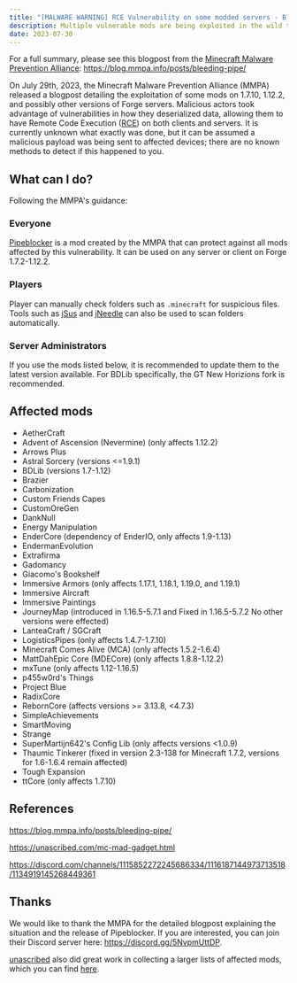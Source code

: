 ```yaml
---
title: "[MALWARE WARNING] RCE Vulnerability on some modded servers - Bleeding Pipe"
description: Multiple vulnerable mods are being exploited in the wild to gain remote code execution
date: 2023-07-30
---
```


For a full summary, please see this blogpost from the [Minecraft Malware Prevention Alliance](https://github.com/Minecraft-Malware-Prevention-Alliance): <https://blog.mmpa.info/posts/bleeding-pipe/>

On July 29th, 2023, the Minecraft Malware Prevention Alliance (MMPA) released a blogpost detailing the exploitation of some mods on 1.7.10, 1.12.2, and possibly other versions of Forge servers. Malicious actors took advantage of vulnerabilities in how they deserialized data, allowing them to have Remote Code Execution ([RCE](https://www.cloudflare.com/learning/security/what-is-remote-code-execution/)) on both clients and servers. It is currently unknown what exactly was done, but it can be assumed a malicious payload was being sent to affected devices; there are no known methods to detect if this happened to you.

## What can I do?

Following the MMPA's guidance:

### Everyone

[Pipeblocker](https://modrinth.com/mod/pipeblocker) is a mod created by the MMPA that can protect against all mods affected by this vulnerability. It can be used on any server or client on Forge 1.7.2-1.12.2.

### Players

Player can manually check folders such as `.minecraft` for suspicious files. Tools such as [jSus](https://github.com/NeRdTheNed/jSus) and [jNeedle](https://github.com/KosmX/jneedle) can also be used to scan folders automatically.

### Server Administrators

If you use the mods listed below, it is recommended to update them to the latest version available. For BDLib specifically, the GT New Horizions fork is recommended.

## Affected mods

- AetherCraft
- Advent of Ascension (Nevermine) (only affects 1.12.2)
- Arrows Plus
- Astral Sorcery (versions <=1.9.1)
- BDLib (versions 1.7-1.12)
- Brazier
- Carbonization
- Custom Friends Capes
- CustomOreGen
- DankNull
- Energy Manipulation
- EnderCore (dependency of EnderIO, only affects 1.9-1.13)
- EndermanEvolution
- Extrafirma
- Gadomancy
- Giacomo's Bookshelf
- Immersive Armors (only affects 1.17.1, 1.18.1, 1.19.0, and 1.19.1)
- Immersive Aircraft
- Immersive Paintings
- JourneyMap (introduced in 1.16.5-5.7.1 and Fixed in 1.16.5-5.7.2 No other versions were effected)
- LanteaCraft / SGCraft
- LogisticsPipes (only affects 1.4.7-1.7.10)
- Minecraft Comes Alive (MCA) (only affects 1.5.2-1.6.4)
- MattDahEpic Core (MDECore) (only affects 1.8.8-1.12.2)
- mxTune (only affects 1.12-1.16.5)
- p455w0rd's Things
- Project Blue
- RadixCore
- RebornCore (affects versions >= 3.13.8, <4.7.3)
- SimpleAchievements
- SmartMoving
- Strange
- SuperMartijn642's Config Lib (only affects versions <1.0.9)
- Thaumic Tinkerer (fixed in version 2.3-138 for Minecraft 1.7.2, versions for 1.6-1.6.4 remain affected)
- Tough Expansion
- ttCore (only affects 1.7.10)

## References

<https://blog.mmpa.info/posts/bleeding-pipe/>

<https://unascribed.com/mc-mad-gadget.html>

<https://discord.com/channels/1115852272245686334/1116187144973713518/1134919145268449361>

## Thanks

We would like to thank the MMPA for the detailed blogpost explaining the situation and the release of Pipeblocker. If you are interested, you can join their Discord server here: <https://discord.gg/5NvpmUttDP>.

[unascribed](https://unascribed.com/) also did great work in collecting a larger lists of affected mods, which you can find [here](https://unascribed.com/mc-mad-gadget.html).
